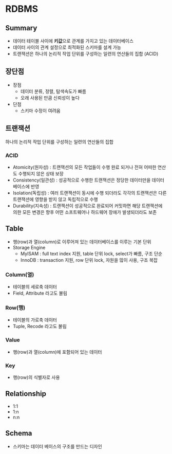 # RDBMS

## Summary
- 데이터 테이블 사이에 **키값**으로 관계를 가지고 있는 데이터베이스
- 데이터 사이의 관계 설정으로 최적화된 스키마를 설계 가능
- 트랜잭션은 하나의 논리적 작업 단위를 구성하는 일련의 연산들의 집합 (ACID)

## 장단점
- 장점
    - 데이터 분류, 정렬, 탐색속도가 빠름
    - 오래 사용된 만큼 신뢰성이 높다
- 단점
    - 스키마 수정이 여려움

## 트랜잭션 
하나의 논리적 작업 단위를 구성하는 일련의 연산들의 집합

### ACID
- Atomicity(원자성) : 트랜잭션의 모든 작업들이 수행 완료 되거나 전혀 어떠한 연산도 수행되지 않은 상태 보장
- Consistency(일관성) : 성공적으로 수행한 트랜잭션은 정당한 데이터만을 데이터베이스에 반영
- Isolation(독립성) : 여러 트랜잭션이 동시에 수행 되더라도 각각의 트랜잭션은 다른 트랜잭션에 영향을 받지 않고 독립적으로 수행
- Durability(지속성) : 트랜잭션이 성공적으로 완료되어 커밋하면 해당 트랜잭션에 의한 모든 변경은 향후 어떤 소프트웨어나 하드웨어 장애가 발생되더라도 보존

## Table

- 행(row)과 열(column)로 이루어져 있는 데이터베이스를 이루는 기본 단위
- Storage Engine
    - MyISAM : full text index 지원, table 단위 lock, select가 빠름, 구조 단순
    - InnoDB : transaction 지원, row 단위 lock, 자원을 많이 사용, 구조 복잡

### Column(열)

- 테이블의 세로축 데이터
- Field, Attribute 라고도 불림

### Row(행)

- 테이블의 가로축 데이터
- Tuple, Recode 라고도 불림

### Value

- 행(row)과 열(column)에 포함되어 있는 데이터

### Key

- 행(row)의 식별자로 사용

## Relationship

- 1:1
- 1:n
- n:n

## Schema

- 스키마는 데이터 베이스의 구조를 만드는 디자인